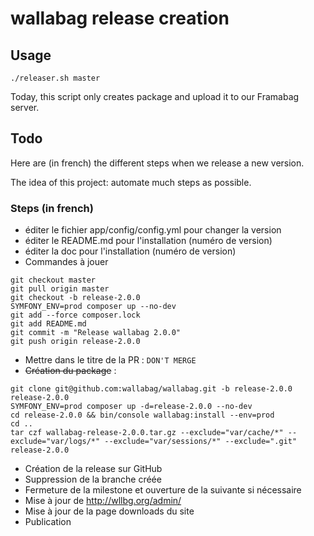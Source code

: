 # wallabag release creation

## Usage

```
./releaser.sh master
```

Today, this script only creates package and upload it to our Framabag server.

## Todo

Here are (in french) the different steps when we release a new version. 

The idea of this project: automate much steps as possible.

### Steps (in french)

* éditer le fichier app/config/config.yml pour changer la version 
* éditer le README.md pour l'installation (numéro de version)
* éditer la doc pour l'installation (numéro de version)
* Commandes à jouer

```
git checkout master
git pull origin master
git checkout -b release-2.0.0
SYMFONY_ENV=prod composer up --no-dev
git add --force composer.lock
git add README.md
git commit -m "Release wallabag 2.0.0"
git push origin release-2.0.0
```

* Mettre dans le titre de la PR : `DON'T MERGE`
* ~~Création du package~~ : 

```
git clone git@github.com:wallabag/wallabag.git -b release-2.0.0 release-2.0.0
SYMFONY_ENV=prod composer up -d=release-2.0.0 --no-dev
cd release-2.0.0 && bin/console wallabag:install --env=prod
cd .. 
tar czf wallabag-release-2.0.0.tar.gz --exclude="var/cache/*" --exclude="var/logs/*" --exclude="var/sessions/*" --exclude=".git" release-2.0.0
```

* Création de la release sur GitHub
* Suppression de la branche créée
* Fermeture de la milestone et ouverture de la suivante si nécessaire
* Mise à jour de http://wllbg.org/admin/
* Mise à jour de la page downloads du site 
* Publication
